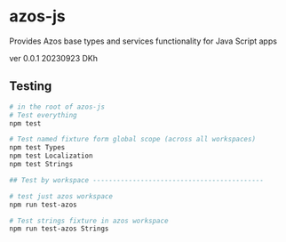 # azos-js
Provides Azos base types and services functionality for Java Script apps 

ver 0.0.1 20230923 DKh

## Testing

```bash
# in the root of azos-js
# Test everything
npm test

# Test named fixture form global scope (across all workspaces)
npm test Types
npm test Localization
npm test Strings

## Test by workspace -------------------------------------------

# test just azos workspace
npm run test-azos

# Test strings fixture in azos workspace
npm run test-azos Strings
```
